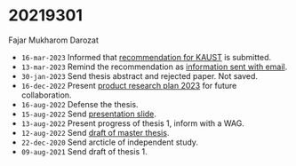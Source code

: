 # 20219301
Fajar Mukharom Darozat

+ `16-mar-2023` Informed that [recommendation for KAUST](https://osf.io/8df2s) is submitted.
+ `13-mar-2023` Remind the recommendation as [information sent with email](https://osf.io/dg8q9).
+ `30-jan-2023` Send thesis abstract and rejected paper. Not saved.
+ `16-dec-2022` Present [product research plan 2023](https://docs.google.com/presentation/d/1OSMVY6MWXEz8X4Vr2NjEBgXkVI6oW3mXE87SMKBBGVQ/edit?usp=sharing) for future collaboration.
+ `16-aug-2022` Defense the thesis.
+ `15-aug-2022` Send [presentation slide](https://osf.io/yx6kd).
+ `13-aug-2022` Present progress of thesis 1, inform with a WAG.
+ `12-aug-2022` Send [draft of master thesis](https://osf.io/7pevq).
+ `22-dec-2020` Send arcticle of independent study.
+ `09-aug-2021` Send draft of thesis 1.
